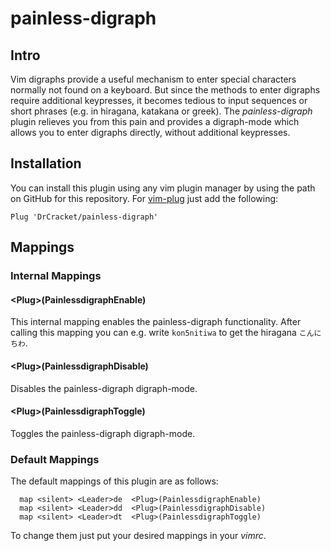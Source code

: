 # painless-digraph

## Intro

Vim digraphs provide a useful mechanism to enter special characters normally
not found on a keyboard. But since the methods to enter digraphs require
additional keypresses, it becomes tedious to input sequences or short phrases
(e.g. in hiragana, katakana or greek).
The *painless-digraph* plugin relieves you from this pain and provides a
digraph-mode which allows you to enter digraphs directly, without additional
keypresses.

## Installation

You can install this plugin using any vim plugin manager by using the path on
GitHub for this repository. For
[vim-plug](https://github.com/junegunn/vim-plug) just add the following:

```vim
Plug 'DrCracket/painless-digraph'
```

## Mappings

### Internal Mappings

#### \<Plug\>(PainlessdigraphEnable)

This internal mapping enables the painless-digraph functionality. After calling
this mapping you can e.g. write `kon5nitiwa` to get the hiragana `こんにちわ`.

#### \<Plug\>(PainlessdigraphDisable)

Disables the painless-digraph digraph-mode.

#### \<Plug\>(PainlessdigraphToggle)

Toggles the painless-digraph digraph-mode.

### Default Mappings

The default mappings of this plugin are as follows: 
```vim
  map <silent> <Leader>de  <Plug>(PainlessdigraphEnable)
  map <silent> <Leader>dd  <Plug>(PainlessdigraphDisable)
  map <silent> <Leader>dt  <Plug>(PainlessdigraphToggle)
```
To change them just put your desired mappings in your *vimrc*.
